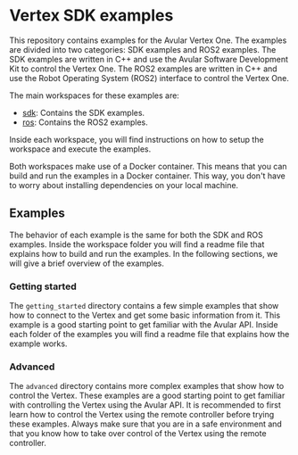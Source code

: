 # Vertex SDK examples

This repository contains examples for the Avular Vertex One. The examples are divided into two categories: SDK examples and ROS2 examples. The SDK examples are written in C++ and use the Avular Software Development Kit to control the Vertex One. The ROS2 examples are written in C++ and use the Robot Operating System (ROS2) interface to control the Vertex One.

The main workspaces for these examples are:

- [sdk](sdk/README.md): Contains the SDK examples.
- [ros](ros/README.md): Contains the ROS2 examples.

Inside each workspace, you will find instructions on how to setup the workspace and execute the examples.

Both workspaces make use of a Docker container. This means that you can build and run the examples in a Docker container. This way, you don't have to worry about installing dependencies on your local machine.

## Examples

The behavior of each example is the same for both the SDK and ROS examples. Inside the workspace folder you will find a readme file that explains how to build and run the examples. In the following sections, we will give a brief overview of the examples.

### Getting started

The `getting_started` directory contains a few simple examples that show how to connect to the Vertex and get some basic information from it. This example is a good starting point to get familiar with the Avular API.
Inside each folder of the examples you will find a readme file that explains how the example works.

### Advanced

The `advanced` directory contains more complex examples that show how to control the Vertex. These examples are a good starting point to get familiar with controlling the Vertex using the Avular API. It is recommended to first learn how to control the Vertex using the remote controller before trying these examples. Always make sure that you are in a safe environment and that you know how to take over control of the Vertex using the remote controller.
